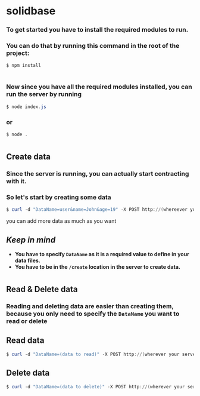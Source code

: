 # **solidbase**

### To get started you have to install the required modules to run.
### You can do that by running this command in the root of the project:
```powershell
$ npm install
```
#
### Now since you have all the required modules installed, you can run the server by running
```powershell
$ node index.js
```
### or
```powershell
$ node .
```

#
## **Create data**
### Since the server is running, you can actually start contracting with it.
### So let's start by creating some data
```powershell
$ curl -d "DataName=user&name=John&age=19" -X POST http://(whereever your server is running at)/create
```
you can add more data as much as you want 

## ***Keep in mind***
* **You have to specify `DataName` as it is a required value to define in your data files.**
* **You have to be in the `/create` location in the server to create data.**

#

## **Read & Delete data**
### Reading and deleting data are easier than creating them, because you only need to specify the `DataName` you want to read or delete

## Read data
```powershell
$ curl -d "DataName=(data to read)" -X POST http://(wherever your server is running at)/read
```
## Delete data
```powershell
$ curl -d "DataName=(data to delete)" -X POST http://(wherever your server is running at)/delete
```